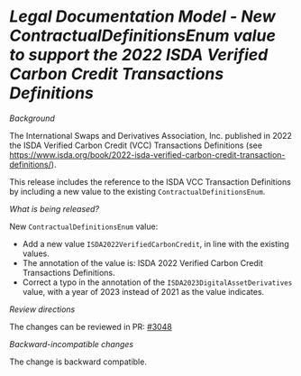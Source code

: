 # _Legal Documentation Model - New ContractualDefinitionsEnum value to support the 2022 ISDA Verified Carbon Credit Transactions Definitions_

_Background_

The International Swaps and Derivatives Association, Inc. published in 2022 the ISDA Verified Carbon Credit (VCC) Transactions Definitions (see https://www.isda.org/book/2022-isda-verified-carbon-credit-transaction-definitions/).

This release includes the reference to the ISDA VCC Transaction Definitions by including a new value to the existing `ContractualDefinitionsEnum`.

_What is being released?_

New `ContractualDefinitionsEnum` value:
- Add a new value `ISDA2022VerifiedCarbonCredit`, in line with the existing values.
- The annotation of the value is: ISDA 2022 Verified Carbon Credit Transactions Definitions.
- Correct a typo in the annotation of the `ISDA2023DigitalAssetDerivatives` value, with a year of 2023 instead of 2021 as the value indicates.

_Review directions_

The changes can be reviewed in PR: [#3048](https://github.com/finos/common-domain-model/pull/3048)

_Backward-incompatible changes_

The change is backward compatible.


